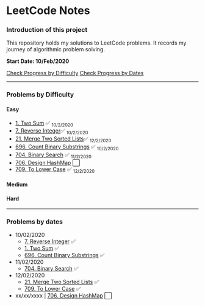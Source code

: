 # LeetCode Notes

### Introduction of this project

This repository holds my solutions to LeetCode problems. It records my journey of algorithmic problem solving.

**Start Date: 10/Feb/2020**

[Check Progress by Difficulty](#difficulty)
[Check Progress by Dates](#dates)

---

### Problems by Difficulty <div id="difficulty"></div>

#### Easy

- [1. Two Sum](./problems/1.%20Two%20Sum.md) :white_check_mark: <sub>10/2/2020</sub>
- [7. Reverse Integer](./problems/7.%20Reverse%20Integer.md):white_check_mark: <sub>10/2/2020</sub>
- [21. Merge Two Sorted Lists](https://leetcode.com/problems/merge-two-sorted-lists/):white_check_mark: <sub>12/2/2020</sub>
- [696. Count Binary Substrings](./problems/696.%20Count%20Binary%20Substrings.md) :white_check_mark: <sub>10/2/2020</sub>
- [704. Binary Search](./problems/704.%20Binary%20Search.md) :white_check_mark: <sub>11/2/2020</sub>
- [706. Design HashMap](./problems/706.%20Design%20HashMap.md) :white_large_square:
- [709. To Lower Case](./problems/709.%20To%20Lower%20Case.md) :white_check_mark: <sub>12/2/2020</sub>

#### Medium

#### Hard

---

### Problems by dates <div id="dates"></div>

- 10/02/2020
  - [7. Reverse Integer](./problems/7.%20Reverse%20Integer.md) :white_check_mark:
  - [1. Two Sum](./problems/1.%20Two%20Sum.md) :white_check_mark:
  - [696. Count Binary Substrings](./problems/696.%20Count%20Binary%20Substrings.md) :white_check_mark:
- 11/02/2020
  - [704. Binary Search](./problems/704.%20Binary%20Search.md) :white_check_mark:
- 12/02/2020
  - [21. Merge Two Sorted Lists](./problems/21.%20Merge%20Two%20Sorted%20Lists.md) :white_check_mark:
  - [709. To Lower Case](./problems/709.%20To%20Lower%20Case.md) :white_check_mark:
- xx/xx/xxxx | [706. Design HashMap](./problems/706.%20Design%20HashMap.md) :white_large_square:
